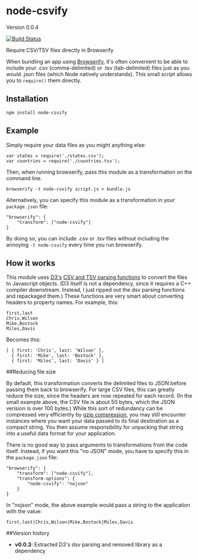 node-csvify
===========
Version 0.0.4

[![Build Status](https://travis-ci.org/wilson428/node-csvify.png)](https://travis-ci.org/wilson428/node-csvify)


Require CSV/TSV files directly in Browserify

When bundling an app using [Browserify](http://browserify.org/), it's often convenient to be able to include your .csv (comma-delimited) or .tsv (tab-delimited) files just as you would .json files (which Node natively understands). This small script allows you to `require()` them directly.

## Installation

```
npm install node-csvify
```

## Example
Simply require your data files as you might anything else:

```
var states = require('./states.csv');
var countries = require('./countries.tsv');
```

Then, when running browserify, pass this module as a transformation on the command line.

	browserify -t node-csvify script.js > bundle.js

Alternatively, you can specify this module as a transformation in your `package.json` file:

    "browserify": {
        "transform": ["node-csvify"]
    }

By doing so, you can include .csv or .tsv files without including the annoying `-t node-csvify` every time you run browserify.

## How it works

This module uses [D3's](https://npmjs.org/package/d3) [CSV and TSV parsing functions](https://github.com/mbostock/d3/wiki/CSV) to convert the files to Javascript objects. (D3 itself is not a dependency, since it requires a C++ compiler downstream. Instead, I just ripped out the dsv parsing functions and repackaged them.) These functions are very smart about converting headers to property names. For example, this:

	first,last
	Chris,Wilson
	Mike,Bostock
	Miles,Davis

Becomes this:

	[ { first: 'Chris', last: 'Wilson' },
	  { first: 'Mike', last: 'Bostock' },
	  { first: 'Miles', last: 'Davis' } ]

##Reducing file size

By default, this transformation converts the delimited files to JSON before passing them back to browserify. For large CSV files, this can greatly reduce the size, since the headers are now repeated for each record. (In the small example above, the CSV file is about 50 bytes, which the JSON verision is over 100 bytes.) While this sort of redundancy can be compressed very efficiently by [gzip compression](https://developers.google.com/speed/articles/gzip), you may still encounter instances where you want your data passed to its final destination as a compact string. You then assume responsibility for unpacking that string into a useful data format for your application.

There is no good way to pass arguments to transformations from the code itself. Instead, if you want this "no JSON" mode, you have to specify this in the `package.json` file:

    "browserify": {
        "transform": ["node-csvify"],
        "transform-options": {
            "node-csvify": "nojson"
        }
    }

In "nojson" mode, the above example would pass a string to the application with the value: 

	first,last|Chris,Wilson|Mike,Bostock|Miles,Davis

##Version history
+ **v0.0.3**: Extracted D3's dsv parsing and removed library as a dependency